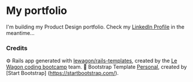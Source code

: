 # My portfolio

I'm building my Product Design portfolio.
Check my [LinkedIn Profile](https://www.linkedin.com/in/tanya-lathion) in the meantime...

### Credits
⚙️ Rails app generated with [lewagon/rails-templates](https://github.com/lewagon/rails-templates), created by the [Le Wagon coding bootcamp](https://www.lewagon.com) team.
🎨 Bootstrap Template [Personal](https://startbootstrap.com/theme/personal), created by [Start Bootstrap] (https://startbootstrap.com/).
